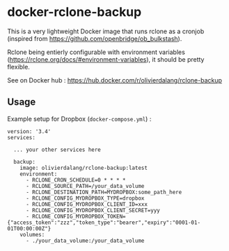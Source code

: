 # docker-rclone-backup

This is a very lightweight Docker image that runs rclone as a cronjob (inspired from https://github.com/openbridge/ob_bulkstash).

Rclone being entierly configurable with environment variables (https://rclone.org/docs/#environment-variables), it should be pretty flexible.

See on Docker hub : https://hub.docker.com/r/olivierdalang/rclone-backup

## Usage

Example setup for Dropbox (`docker-compose.yml`) :

```
version: '3.4'
services:

  ... your other services here

  backup:
    image: olivierdalang/rclone-backup:latest
    environment:
      - RCLONE_CRON_SCHEDULE=0 * * * *
      - RCLONE_SOURCE_PATH=/your_data_volume
      - RCLONE_DESTINATION_PATH=MYDROPBOX:some_path_here
      - RCLONE_CONFIG_MYDROPBOX_TYPE=dropbox
      - RCLONE_CONFIG_MYDROPBOX_CLIENT_ID=xxx
      - RCLONE_CONFIG_MYDROPBOX_CLIENT_SECRET=yyy
      - RCLONE_CONFIG_MYDROPBOX_TOKEN={"access_token":"zzz","token_type":"bearer","expiry":"0001-01-01T00:00:00Z"}
    volumes:
      - ./your_data_volume:/your_data_volume
```
